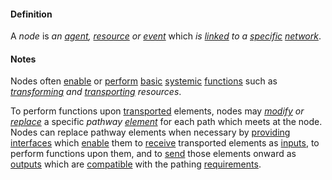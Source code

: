 #### Definition

A *node* is *an [agent](https://github.com/gcassel/Modular-Organization-Terminology/tree/master/terms/agent.md), [resource](https://github.com/gcassel/Modular-Organization-Terminology/blob/master/terms/resource.md) or [event](https://github.com/gcassel/Modular-Organization-Terminology/tree/master/terms/event.md)* which *is [linked](https://github.com/gcassel/Modular-Organization-Terminology/blob/master/terms/link.md) to a [specific](https://github.com/gcassel/Modular-Organization-Terminology/tree/master/terms/specific.md) [network](https://github.com/gcassel/Modular-Organization-Terminology/tree/master/terms/network.md)*.

#### Notes

Nodes often [enable](https://github.com/gcassel/Modular-Organization-Terminology/tree/master/terms/enable.md) or [perform](https://github.com/gcassel/Modular-Organization-Terminology/tree/master/terms/perform.md) [basic](https://github.com/gcassel/Modular-Organization-Terminology/tree/master/terms/base.md) [systemic](https://github.com/gcassel/Modular-Organization-Terminology/tree/master/terms/system.md) [functions](https://github.com/gcassel/Modular-Organization-Terminology/tree/master/terms/function.md) such as *[transforming](https://github.com/gcassel/Modular-Organization-Terminology/blob/master/terms/transform.md) and [transporting](https://github.com/gcassel/Modular-Organization-Terminology/blob/master/terms/transport.md) resources*.

To perform functions upon [transported](https://github.com/gcassel/Modular-Organization-Terminology/tree/master/terms/transport.md) elements, nodes may *[modify](https://github.com/gcassel/Modular-Organization-Terminology/tree/master/terms/modify.md) or [replace](https://github.com/gcassel/Modular-Organization-Terminology/tree/master/terms/replace.md)* a specific *pathway [element](https://github.com/gcassel/Modular-Organization-Terminology/tree/master/terms/element.md)* for each path which meets at the node.   Nodes can replace pathway elements when necessary by [providing](https://github.com/gcassel/Modular-Organization-Terminology/tree/master/terms/provide.md) [interfaces](https://github.com/gcassel/Modular-Organization-Terminology/tree/master/terms/interface.md) which [enable](https://github.com/gcassel/Modular-Organization-Terminology/tree/master/terms/enable.md) them to [receive](https://github.com/gcassel/Modular-Organization-Terminology/tree/master/terms/receive.md) transported elements as [inputs](https://github.com/gcassel/Modular-Organization-Terminology/tree/master/terms/inputs.md), to perform functions upon them, and to [send](https://github.com/gcassel/Modular-Organization-Terminology/tree/master/terms/send.md) those elements onward as [outputs](https://github.com/gcassel/Modular-Organization-Terminology/tree/master/terms/outputs.md) which are [compatible](https://github.com/gcassel/Modular-Organization-Terminology/tree/master/terms/compatible.md) with the pathing [requirements](https://github.com/gcassel/Modular-Organization-Terminology/tree/master/terms/require.md).  
